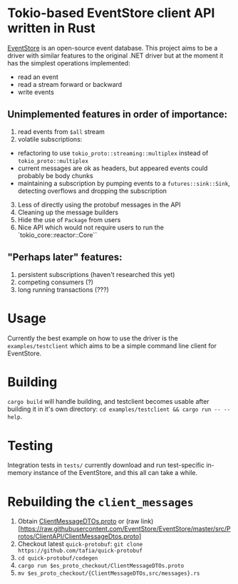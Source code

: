 # Tokio-based EventStore client API written in Rust

[EventStore](https://geteventstore.com/) is an open-source event database.
This project aims to be a driver with similar features to the original .NET driver but at the moment it has the simplest operations implemented:

 * read an event
 * read a stream forward or backward
 * write events

## Unimplemented features in order of importance:

 1. read events from `$all` stream
 2. volatile subscriptions:
   * refactoring to use `tokio_proto::streaming::multiplex` instead of `tokio_proto::multiplex`
   * current messages are ok as headers, but appeared events could probably be body chunks
   * maintaining a subscription by pumping events to a `futures::sink::Sink`, detecting overflows and dropping the subscription
 3. Less of directly using the protobuf messages in the API
 4. Cleaning up the message builders
 5. Hide the use of `Package` from users
 6. Nice API which would not require users to run the `tokio_core::reactor::Core``

## "Perhaps later" features:

 1. persistent subscriptions (haven't researched this yet)
 2. competing consumers (?)
 3. long running transactions (???)

# Usage

Currently the best example on how to use the driver is the `examples/testclient` which aims to be a simple command line client for EventStore.

# Building

`cargo build` will handle building, and testclient becomes usable after building it in it's own directory: `cd examples/testclient && cargo run -- --help`.

# Testing

Integration tests in `tests/` currently download and run test-specific in-memory instance of the EventStore, and this all can take a while.

# Rebuilding the `client_messages`

 1. Obtain [ClientMessageDTOs.proto](https://github.com/EventStore/EventStore/blob/master/src/Protos/ClientAPI/ClientMessageDtos.proto) or (raw link)[https://raw.githubusercontent.com/EventStore/EventStore/master/src/Protos/ClientAPI/ClientMessageDtos.proto]
 2. Checkout latest `quick-protobuf`: `git clone https://github.com/tafia/quick-protobuf`
 3. `cd quick-protobuf/codegen`
 4. `cargo run $es_proto_checkout/ClientMessageDTOs.proto`
 5. `mv $es_proto_checkout/{ClientMessageDTOs,src/messages}.rs`

